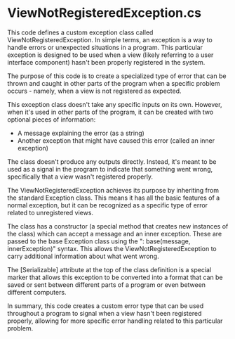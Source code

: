 # ViewNotRegisteredException.cs

This code defines a custom exception class called ViewNotRegisteredException. In simple terms, an exception is a way to handle errors or unexpected situations in a program. This particular exception is designed to be used when a view (likely referring to a user interface component) hasn't been properly registered in the system.

The purpose of this code is to create a specialized type of error that can be thrown and caught in other parts of the program when a specific problem occurs - namely, when a view is not registered as expected.

This exception class doesn't take any specific inputs on its own. However, when it's used in other parts of the program, it can be created with two optional pieces of information:

- A message explaining the error (as a string)
- Another exception that might have caused this error (called an inner exception)

The class doesn't produce any outputs directly. Instead, it's meant to be used as a signal in the program to indicate that something went wrong, specifically that a view wasn't registered properly.

The ViewNotRegisteredException achieves its purpose by inheriting from the standard Exception class. This means it has all the basic features of a normal exception, but it can be recognized as a specific type of error related to unregistered views.

The class has a constructor (a special method that creates new instances of the class) which can accept a message and an inner exception. These are passed to the base Exception class using the ": base(message, innerException)" syntax. This allows the ViewNotRegisteredException to carry additional information about what went wrong.

The [Serializable] attribute at the top of the class definition is a special marker that allows this exception to be converted into a format that can be saved or sent between different parts of a program or even between different computers.

In summary, this code creates a custom error type that can be used throughout a program to signal when a view hasn't been registered properly, allowing for more specific error handling related to this particular problem.